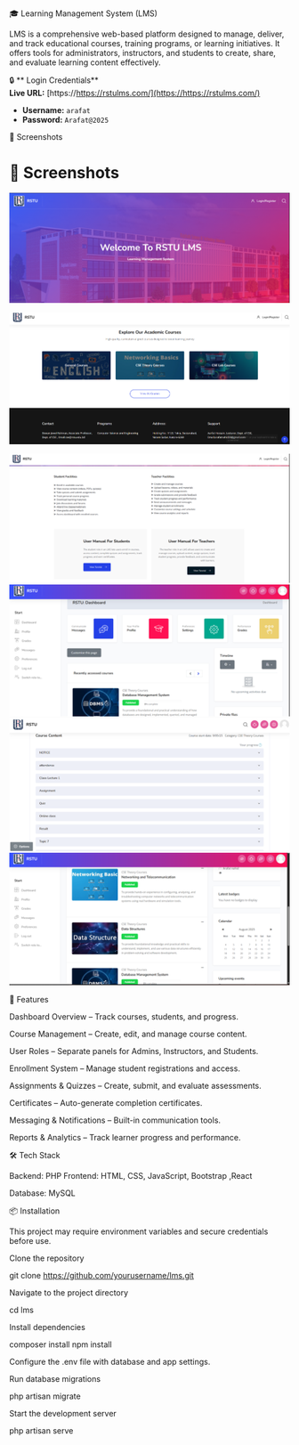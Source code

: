 🎓 Learning Management System (LMS)

LMS is a comprehensive web-based platform designed to manage, deliver, and track educational courses, training programs, or learning initiatives. It offers tools for administrators, instructors, and students to create, share, and evaluate learning content effectively.

🔒 ** Login Credentials**  
**Live URL:** [https://https://rstulms.com/](https://https://rstulms.com/)   

- **Username:** `arafat`  
- **Password:** `Arafat@2025`

📸 Screenshots
# 📸 Screenshots
![Screenshot 1](https://github.com/arafatnahid/Learning-Management-System/blob/main/img/Screenshot_1329.png)

![Screenshot 2](https://github.com/arafatnahid/Learning-Management-System/blob/main/img/Screenshot_1327.png)

![Screenshot 3](https://github.com/arafatnahid/Learning-Management-System/blob/main/img/Screenshot_1328.png)
![Screenshot 4](https://github.com/arafatnahid/Learning-Management-System/blob/main/img/Screenshot_1330.png)
![Screenshot 5](https://github.com/arafatnahid/Learning-Management-System/blob/main/img/Screenshot_1331.png)
![Screenshot 6](https://github.com/arafatnahid/Learning-Management-System/blob/main/img/Screenshot_1332.png)



🚀 Features

Dashboard Overview – Track courses, students, and progress.

Course Management – Create, edit, and manage course content.

User Roles – Separate panels for Admins, Instructors, and Students.

Enrollment System – Manage student registrations and access.

Assignments & Quizzes – Create, submit, and evaluate assessments.

Certificates – Auto-generate completion certificates.

Messaging & Notifications – Built-in communication tools.

Reports & Analytics – Track learner progress and performance.

🛠️ Tech Stack

Backend: PHP 
Frontend: HTML, CSS, JavaScript, Bootstrap ,React

Database: MySQL 

📦 Installation

This project may require environment variables and secure credentials before use.

Clone the repository

git clone https://github.com/yourusername/lms.git


Navigate to the project directory

cd lms


Install dependencies

composer install
npm install


Configure the .env file with database and app settings.

Run database migrations

php artisan migrate


Start the development server

php artisan serve



